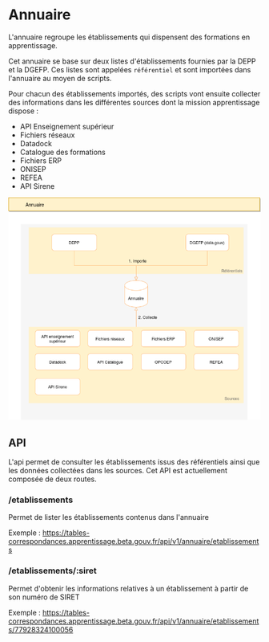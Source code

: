 # Annuaire

L'annuaire regroupe les établissements qui dispensent des formations en apprentissage.

Cet annuaire se base sur deux listes d'établissements fournies par la DEPP et la DGEFP. Ces listes sont
appelées `référentiel` et sont importées dans l'annuaire au moyen de scripts.

Pour chacun des établissements importés, des scripts vont ensuite collecter des informations dans les différentes
sources dont la mission apprentissage dispose :

- API Enseignement supérieur
- Fichiers réseaux
- Datadock
- Catalogue des formations
- Fichiers ERP
- ONISEP
- REFEA
- API Sirene

![annuaire schéma](./misc/doc/annuaire.png)

## API

L'api permet de consulter les établissements issus des référentiels ainsi que les données collectées dans les sources.
Cet API est actuellement composée de deux routes.

### /etablissements

Permet de lister les établissements contenus dans l'annuaire

Exemple : https://tables-correspondances.apprentissage.beta.gouv.fr/api/v1/annuaire/etablissements

### /etablissements/:siret

Permet d'obtenir les informations relatives à un établissement à partir de son numéro de SIRET

Exemple : https://tables-correspondances.apprentissage.beta.gouv.fr/api/v1/annuaire/etablissements/77928324100056

